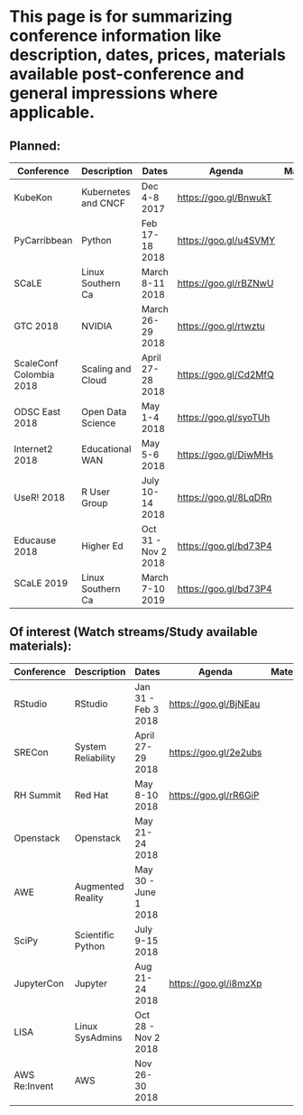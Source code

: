 # This page is for summarizing conference information like description, dates, prices, materials available post-conference and general impressions where applicable.

## Planned:

| Conference              | Description         | Dates               | Agenda                | Materials           | Location                 |
| ----------------------- | ------------------  | ------------------  | ----------------      | ------------------- | ---------------------       |  
| KubeKon                 | Kubernetes and CNCF | Dec 4-8 2017        | https://goo.gl/BnwukT |                     | Austin, TX                  |
| PyCarribbean            | Python              | Feb 17-18 2018      | https://goo.gl/u4SVMY |                     | Santo Domingo, the DR     |
| SCaLE                   | Linux Southern Ca   | March 8-11 2018     | https://goo.gl/rBZNwU |                     | Pasadena, Ca        |
| GTC 2018                | NVIDIA              | March 26-29 2018    | https://goo.gl/rtwztu |                     | San Jose, Ca            |
| ScaleConf Colombia 2018 | Scaling and Cloud   | April 27-28 2018    | https://goo.gl/Cd2MfQ |                     | Medellin, Colombia  |
| ODSC East 2018          | Open Data Science   | May 1-4 2018        | https://goo.gl/syoTUh |                     | Boston, Mass                |
| Internet2 2018          | Educational WAN     | May 5-6 2018        | https://goo.gl/DiwMHs |                     | San Diego, Ca           |
| UseR! 2018              | R User Group        | July 10-14 2018     | https://goo.gl/8LqDRn |                     | Brisbane, Australia |
| Educause 2018           | Higher Ed           | Oct 31 - Nov 2 2018 | https://goo.gl/bd73P4 |                     | Denver, Co                  |
| SCaLE 2019              | Linux Southern Ca   | March 7-10 2019 | https://goo.gl/bd73P4 |                     | Denver, Co                       |

## Of interest (Watch streams/Study available materials):

| Conference              | Description         | Dates               | Agenda                | Materials           | Location                 |
| ----------------------- | ------------------  | ------------------  | ----------------      | ------------------- | ---------------------   |  
| RStudio                 | RStudio             | Jan 31 - Feb 3 2018 | https://goo.gl/BjNEau |                     | San Diego, Ca       |
| SRECon                  | System Reliability  | April 27-29 2018    | https://goo.gl/2e2ubs |                     | Santa Clara, Ca       |
| RH Summit               | Red Hat             | May 8-10 2018       | https://goo.gl/rR6GiP |                     | San Francisco, Ca   |
| Openstack               | Openstack           | May 21-24 2018      |                       |                     | Vancouver       |
| AWE                     | Augmented Reality   | May 30 - June 1 2018|                       |                     | Santa Clara, Ca       |
| SciPy                     | Scientific Python   | July 9-15 2018      |                       |                     | Austin, TX              |
| JupyterCon              | Jupyter             | Aug 21-24 2018      | https://goo.gl/i8mzXp |                     | NY, NY                   |
| LISA                    | Linux SysAdmins     | Oct 28 - Nov 2 2018 |                       |                     | Nashville       |
| AWS Re:Invent           | AWS                 | Nov 26-30 2018      |                       |                     |                         |

